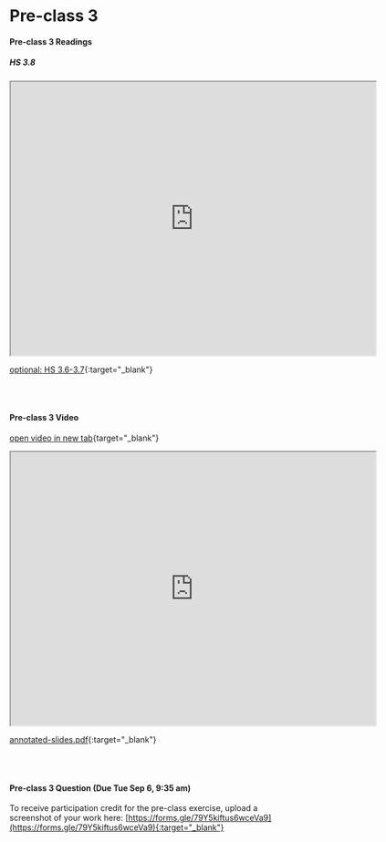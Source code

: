 # Pre-class 3

#### Pre-class 3 Readings

##### HS 3.8
<iframe src="https://drive.google.com/file/d/10__6iJTnJxSbL3BqF7gyW67z-XDoyPB1/preview" width="640" height="480" allowfullscreen>
</iframe>


[optional: HS 3.6-3.7](https://drive.google.com/file/d/1fTGV4ge_-SAhr5-wN8oGzANn8_CC6_PK/view?usp=sharing){:target="_blank"}

<br>
<br>

#### Pre-class 3 Video
[open video in new tab](https://drive.google.com/file/d/1YJOqHl2T4SPofYXPCGGZCrLrzcEm-eSy){target="_blank"}
<iframe src="https://drive.google.com/file/d/1YJOqHl2T4SPofYXPCGGZCrLrzcEm-eSy/preview" width="640" height="480" allowfullscreen>
</iframe>

[annotated-slides.pdf](https://drive.google.com/file/d/1ZFLRKZtHk_EMB_0_cmobQ6xDIaD0ClPR/view?usp=sharing){:target="_blank"}

<br>
<br>

#### Pre-class 3 Question (Due Tue Sep 6, 9:35 am)

To receive participation credit for the pre-class exercise, upload a screenshot of your work here:
[https://forms.gle/79Y5kiftus6wceVa9](https://forms.gle/79Y5kiftus6wceVa9){:target="_blank"}

<br>



